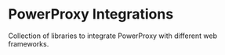 # PowerProxy Integrations

Collection of libraries to integrate PowerProxy with different web frameworks.

